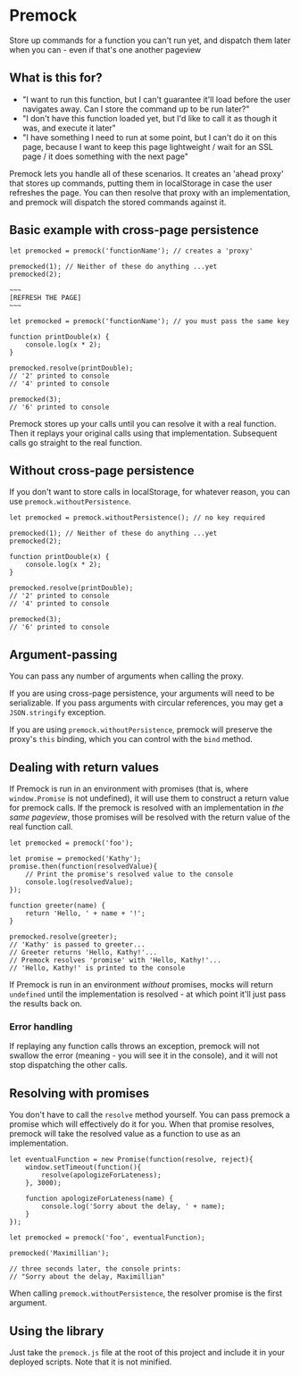 # Premock
Store up commands for a function you can't run yet, and dispatch them later when you can - even if that's one another pageview

## What is this for?
- "I want to run this function, but I can't guarantee it'll load before the user navigates away. Can I store the command up to be run later?"
- "I don't have this function loaded yet, but I'd like to call it as though it was, and execute it later"
- "I have something I need to run at some point, but I can't do it on this page, because I want to keep this page lightweight / wait for an SSL page / it does something with the next page"

Premock lets you handle all of these scenarios. It creates an 'ahead proxy' that stores up commands, putting them in localStorage in case the user refreshes the page. You can then resolve that proxy with an implementation, and premock will dispatch the stored commands against it.

## Basic example with cross-page persistence

    let premocked = premock('functionName'); // creates a 'proxy'

    premocked(1); // Neither of these do anything ...yet
    premocked(2);
    
    ~~~
    [REFRESH THE PAGE]
    ~~~
    
    let premocked = premock('functionName'); // you must pass the same key

    function printDouble(x) {
    	console.log(x * 2);
    }

    premocked.resolve(printDouble);
    // '2' printed to console
    // '4' printed to console

    premocked(3);
    // '6' printed to console

Premock stores up your calls until you can resolve it with a real function. Then it replays your original calls using that implementation. Subsequent calls go straight to the real function.

## Without cross-page persistence

If you don't want to store calls in localStorage, for whatever reason, you can use `premock.withoutPersistence`.

    let premocked = premock.withoutPersistence(); // no key required
    
    premocked(1); // Neither of these do anything ...yet
    premocked(2);
    
    function printDouble(x) {
        console.log(x * 2);
    }
    
    premocked.resolve(printDouble);
    // '2' printed to console
    // '4' printed to console
    
    premocked(3);
    // '6' printed to console

## Argument-passing

You can pass any number of arguments when calling the proxy.

If you are using cross-page persistence, your arguments will need to be serializable. If you pass arguments with circular references, you may get a `JSON.stringify` exception.

If you are using `premock.withoutPersistence`, premock will preserve the proxy's `this` binding, which you can control with the `bind` method.

## Dealing with return values

If Premock is run in an environment with promises (that is, where `window.Promise` is not undefined), it will use them to construct a return value for premock calls. If the premock is resolved with an implementation in _the same pageview_, those promises will be resolved with the return value of the real function call.
    
    let premocked = premock('foo');

    let promise = premocked('Kathy');
    promise.then(function(resolvedValue){
        // Print the promise's resolved value to the console
    	console.log(resolvedValue);
    });

    function greeter(name) {
    	return 'Hello, ' + name + '!';
    }

    premocked.resolve(greeter);
    // 'Kathy' is passed to greeter...
    // Greeter returns 'Hello, Kathy!'...
    // Premock resolves 'promise' with 'Hello, Kathy!'...
    // 'Hello, Kathy!' is printed to the console

If Premock is run in an environment _without_ promises, mocks will return `undefined` until the implementation is resolved - at which point it'll just pass the results back on.

### Error handling

If replaying any function calls throws an exception, premock will not swallow the error (meaning - you will see it in the console), and it will not stop dispatching the other calls.

## Resolving with promises

You don't have to call the `resolve` method yourself. You can pass premock a promise which will effectively do it for you. When that promise resolves, premock will take the resolved value as a function to use as an implementation.

	let eventualFunction = new Promise(function(resolve, reject){		
		window.setTimeout(function(){
			resolve(apologizeForLateness);
		}, 3000);

		function apologizeForLateness(name) {
			console.log('Sorry about the delay, ' + name);
		}
	});

	let premocked = premock('foo', eventualFunction);

	premocked('Maximillian');

	// three seconds later, the console prints:
	// "Sorry about the delay, Maximillian"
	
When calling `premock.withoutPersistence`, the resolver promise is the first argument.

## Using the library

Just take the `premock.js` file at the root of this project and include it in your deployed scripts. Note that it is not minified.